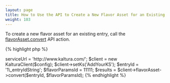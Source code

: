 ```yaml
---
layout: page
title: How to Use the API to Create a New Flavor Asset for an Existing Entry
weight: 103
---
```


To create a new flavor asset for an existing entry, call the [flavorAsset.convert](https://developer.kaltura.com/api-docs/#/flavorAsset.convert) API action.

{% highlight php %}
<?php require\_once('lib/KalturaClient.php'); $config = new KalturaConfiguration($partnerId); $config->serviceUrl = 'http://www.kaltura.com/'; $client = new KalturaClient($config); $client->setKs('AddYourKS'); $entryId = '1\_entryIdString'; $flavorParamsId = 11111; $results = $client->flavorAsset->convert($entryId, $flavorParamsId); 
{% endhighlight %}
